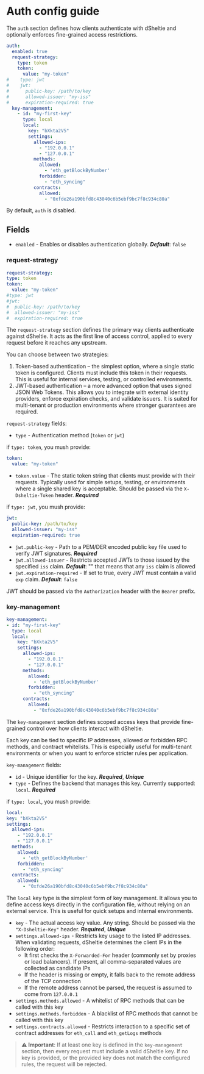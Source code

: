 # Auth config guide

The `auth` section defines how clients authenticate with dSheltie and optionally enforces fine-grained access restrictions.

```yaml
auth:
  enabled: true
  request-strategy:
    type: token
    token:
      value: "my-token"
#    type: jwt
#    jwt:
#      public-key: /path/to/key
#      allowed-issuer: "my-iss"
#      expiration-required: true
  key-management:
    - id: "my-first-key"
      type: local
      local:
        key: "bXkta2V5"
        settings:
          allowed-ips:
            - "192.0.0.1"
            - "127.0.0.1"
          methods:
            allowed:
              - 'eth_getBlockByNumber'
            forbidden:
              - "eth_syncing"
          contracts:
            allowed:
              - "0xfde26a190bfd8c43040c6b5ebf9bc7f8c934c80a"
```

By default, `auth` is disabled.

## Fields

* `enabled` - Enables or disables authentication globally. **_Default_**: `false`

### request-strategy

```yaml
request-strategy:
type: token
token:
  value: "my-token"
#type: jwt
#jwt:
#  public-key: /path/to/key
#  allowed-issuer: "my-iss"
#  expiration-required: true
```

The `request-strategy` section defines the primary way clients authenticate against dSheltie.
It acts as the first line of access control, applied to every request before it reaches any upstream.

You can choose between two strategies:
1. Token-based authentication – the simplest option, where a single static token is configured. Clients must include this token in their requests. This is useful for internal services, testing, or controlled environments.
2. JWT-based authentication – a more advanced option that uses signed JSON Web Tokens. This allows you to integrate with external identity providers, enforce expiration checks, and validate issuers. It is suited for multi-tenant or production environments where stronger guarantees are required.

`request-strategy` fields:
* `type` - Authentication method (`token` or `jwt`)

if `type: token`, you mush provide:
```yaml
token:
  value: "my-token"
```
* `token.value` - The static token string that clients must provide with their requests. Typically used for simple setups, testing, or environments where a single shared key is acceptable. Should be passed via the `X-Dsheltie-Token` header. **_Required_**

if `type: jwt`, you mush provide:
```yaml
jwt:
  public-key: /path/to/key
  allowed-issuer: "my-iss"
  expiration-required: true
```
* `jwt.public-key` - Path to a PEM/DER encoded public key file used to verify JWT signatures. **_Required_**
* `jwt.allowed-issuer` - Restricts accepted JWTs to those issued by the specified `iss` claim. **_Default_**: "" that means that any `iss` claim is allowed 
* `jwt.expiration-required` - If set to true, every JWT must contain a valid `exp` claim. **_Default_**: `false`

JWT should be passed via the `Authorization` header with the `Bearer` prefix.

### key-management

```yaml
key-management:
- id: "my-first-key"
  type: local
  local:
    key: "bXkta2V5"
    settings:
      allowed-ips:
        - "192.0.0.1"
        - "127.0.0.1"
      methods:
        allowed:
          - 'eth_getBlockByNumber'
        forbidden:
          - "eth_syncing"
      contracts:
        allowed:
          - "0xfde26a190bfd8c43040c6b5ebf9bc7f8c934c80a"
```

The `key-management` section defines scoped access keys that provide fine-grained control over how clients interact with dSheltie.

Each key can be tied to specific IP addresses, allowed or forbidden RPC methods, and contract whitelists.
This is especially useful for multi-tenant environments or when you want to enforce stricter rules per application.

`key-management` fields:
* `id` - Unique identifier for the key. **_Required_**, **_Unique_**
* `type` - Defines the backend that manages this key. Currently supported: `local`. **_Required_**

if `type: local`, you mush provide:
```yaml
local:
key: "bXkta2V5"
settings:
  allowed-ips:
    - "192.0.0.1"
    - "127.0.0.1"
  methods:
    allowed:
      - 'eth_getBlockByNumber'
    forbidden:
      - "eth_syncing"
  contracts:
    allowed:
      - "0xfde26a190bfd8c43040c6b5ebf9bc7f8c934c80a"
```

The `local` key type is the simplest form of key management. It allows you to define access keys directly in the configuration file, without relying on an external service. This is useful for quick setups and internal environments.

* `key` - The actual access key value. Any string. Should be passed via the `"X-Dsheltie-Key"` header. **_Required_**, **_Unique_**
* `settings.allowed-ips` - Restricts key usage to the listed IP addresses. When validating requests, dSheltie determines the client IPs in the following order:
  * It first checks the `X-Forwarded-For` header (commonly set by proxies or load balancers). If present, all comma-separated values are collected as candidate IPs
  * If the header is missing or empty, it falls back to the remote address of the TCP connection
  * If the remote address cannot be parsed, the request is assumed to come from `127.0.0.1`
* `settings.methods.allowed` - A whitelist of RPC methods that can be called with this key
* `settings.methods.forbidden` - A blacklist of RPC methods that cannot be called with this key
* `settings.contracts.allowed` - Restricts interaction to a specific set of contract addresses for `eth_call` and `eth_getLogs` methods

> **⚠️ Important**: If at least one key is defined in the `key-management` section, then every request must include a valid dSheltie key. If no key is provided, or the provided key does not match the configured rules, the request will be rejected.